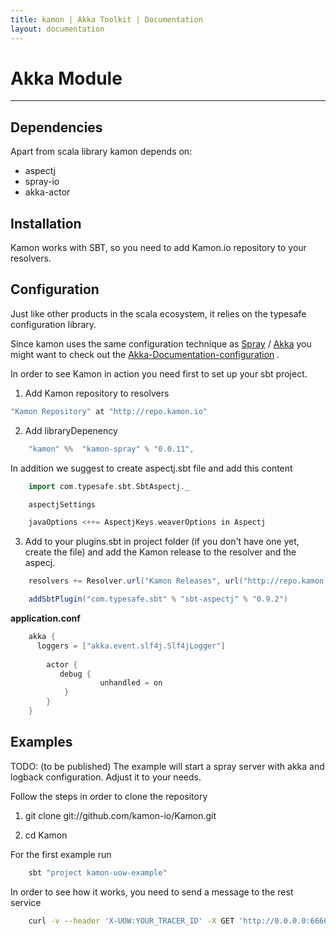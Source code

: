 ```yaml
---
title: kamon | Akka Toolkit | Documentation
layout: documentation
---
```


Akka Module
===

---
Dependencies
---

Apart from scala library kamon depends on:

- aspectj 
- spray-io 
- akka-actor 


Installation
---
Kamon works with SBT, so you need to add Kamon.io repository to your resolvers.

Configuration
---
Just like other products in the scala ecosystem, it relies on the typesafe configuration library. 
    
Since kamon uses the same configuration technique as [Spray](http://spray.io/documentation "Spray") / [Akka](http://akka.io/docs "Akka") you might want to check out the [Akka-Documentation-configuration](http://doc.akka.io/docs/akka/2.1.4/general/configuration.html "Akka Documentation on configuration")
.

In order to see Kamon in action you need first to set up your sbt project.

1) Add Kamon repository to resolvers

```scala
"Kamon Repository" at "http://repo.kamon.io"
```

2) Add libraryDepenency

```scala 
    "kamon" %%  "kamon-spray" % "0.0.11",
```

In addition we suggest to create aspectj.sbt file and add this content

```scala
    import com.typesafe.sbt.SbtAspectj._

    aspectjSettings

    javaOptions <++= AspectjKeys.weaverOptions in Aspectj
```

3) Add to your plugins.sbt in project folder (if you don't have one yet, create the file) and add the Kamon release to the resolver and the aspecj.

```scala
    resolvers += Resolver.url("Kamon Releases", url("http://repo.kamon.io"))(Resolver.ivyStylePatterns)

    addSbtPlugin("com.typesafe.sbt" % "sbt-aspectj" % "0.9.2")
``` 
**application.conf**

```scala
    akka {
      loggers = ["akka.event.slf4j.Slf4jLogger"]
  
        actor {
           debug {
                    unhandled = on
            }
        }
    }
```

Examples
---

TODO: (to be published) The example will start a spray server with akka and logback configuration. Adjust it to your needs. 

Follow the steps in order to clone the repository

1. git clone git://github.com/kamon-io/Kamon.git

2. cd Kamon

For the first example run

```bash
    sbt "project kamon-uow-example"
```

In order to see how it works, you need to send a message to the rest service

```bash
    curl -v --header 'X-UOW:YOUR_TRACER_ID' -X GET 'http://0.0.0.0:6666/fibonacci'
```
